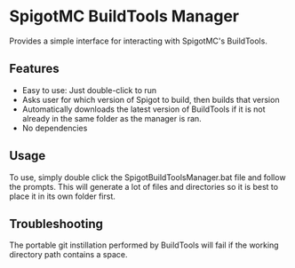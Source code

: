 # SpigotMC BuildTools Manager
Provides a simple interface for interacting with SpigotMC's BuildTools.

## Features
* Easy to use: Just double-click to run
* Asks user for which version of Spigot to build, then builds that version
* Automatically downloads the latest version of BuildTools if it is not already in the same folder as the manager is ran.
* No dependencies

## Usage
To use, simply double click the SpigotBuildToolsManager.bat file and follow the prompts. This will generate a lot of files and directories so it is best to place it in its own folder first.

## Troubleshooting
The portable git instillation performed by BuildTools will fail if the working directory path contains a space.
